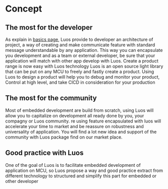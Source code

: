 # Concept

## The most for the developer

As explain in [basics page](../../luos-technology/basics/basics.md), Luos provide to developer an architecture of project, a way of creating and make communicate feature with standard message understandable by any application. This way you can encapsulate you development and as a team or external developer, be sure that your application will match with other app develop with Luos. Create a product range is now easy with Luos technology
Luos is an open source light library that can be put on any MCU to freely and fastly create a product. Using Luos to design a product will help you to debug and monitor your product, Control at high level, and take CICD in consideration for your production


## The most for the community

Most of embedded development are build from scratch, using Luos will allow you to capitalize on development all ready done by you, your compagny or Luos community. re using feature encapsulated with luos will accelerate your time to market and be reassure on robustness and universality of application. You will find a lot new idea and support of the community with Luos package find on our market place.


## Good practice with Luos

One of the goal of Luos is to facilitate embedded development of application on MCU, so Luos propose a way and good practice extract from different technology to structured and simplify this part for embedded or other developer
